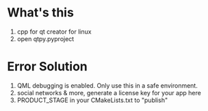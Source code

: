 # What's this

1. cpp for qt creator for linux
2. open qtpy.pyproject

# Error Solution
1. QML debugging is enabled. Only use this in a safe environment.
2. social networks & more, generate a license key for your app here 
3. PRODUCT_STAGE in your CMakeLists.txt to "publish"
